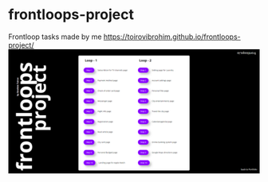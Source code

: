# frontloops-project
Frontloop tasks made by me 
https://toirovibrohim.github.io/frontloops-project/
![](img/screenshot.PNG)
